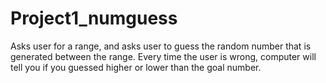 # Project1_numguess
Asks user for a range, and asks user to guess the random number that is generated between the range. Every time the user is wrong, computer will tell you if you guessed higher or lower than the goal number.
